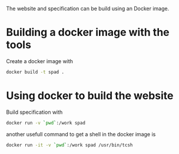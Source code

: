 
The website and specification can be build using an Docker image.

# Building a docker image with the tools 

Create a docker image with
```sh
docker build -t spad .
```

# Using docker to build the website

Build specification  with 
```sh
docker run -v `pwd`:/work spad
```

another usefull command to get a shell in the docker image is
```sh
docker run -it -v `pwd`:/work spad /usr/bin/tcsh
```
